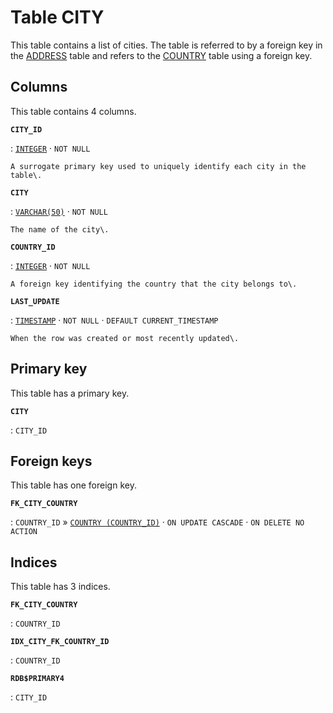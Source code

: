 # Table **CITY**

This table contains a list of cities\. The table is referred to by a foreign key in the [ADDRESS](../../tables/address) table and refers to the [COUNTRY](../../tables/country) table using a foreign key\.

## Columns

This table contains 4 columns.

**`CITY_ID`**

:   [`INTEGER`](https://firebirdsql.org/file/documentation/html/en/refdocs/fblangref40/firebird-40-language-reference.html#fblangref40-datatypes-inttypes) · `NOT NULL`

    A surrogate primary key used to uniquely identify each city in the table\.

**`CITY`**

:   [`VARCHAR(50)`](https://firebirdsql.org/file/documentation/html/en/refdocs/fblangref40/firebird-40-language-reference.html#fblangref40-datatypes-chartypes) · `NOT NULL`

    The name of the city\.

**`COUNTRY_ID`**

:   [`INTEGER`](https://firebirdsql.org/file/documentation/html/en/refdocs/fblangref40/firebird-40-language-reference.html#fblangref40-datatypes-inttypes) · `NOT NULL`

    A foreign key identifying the country that the city belongs to\.

**`LAST_UPDATE`**

:   [`TIMESTAMP`](https://firebirdsql.org/file/documentation/html/en/refdocs/fblangref40/firebird-40-language-reference.html#fblangref40-datatypes-datetime) · `NOT NULL` · `DEFAULT CURRENT_TIMESTAMP`

    When the row was created or most recently updated\.

## Primary key

This table has a primary key.

**`CITY`**

:   `CITY_ID`

## Foreign keys

This table has one foreign key.

**`FK_CITY_COUNTRY`**

:   `COUNTRY_ID` » [`COUNTRY (COUNTRY_ID)`](../../tables/country) · `ON UPDATE CASCADE` · `ON DELETE NO ACTION`

## Indices

This table has 3 indices.

**`FK_CITY_COUNTRY`**

:   `COUNTRY_ID`

**`IDX_CITY_FK_COUNTRY_ID`**

:   `COUNTRY_ID`

**`RDB$PRIMARY4`**

:   `CITY_ID`
